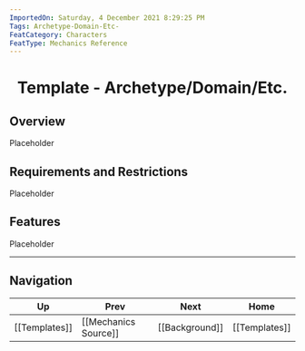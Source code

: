 ```yaml
---
ImportedOn: Saturday, 4 December 2021 8:29:25 PM
Tags: Archetype-Domain-Etc-
FeatCategory: Characters
FeatType: Mechanics Reference
---
```

# <center>Template - Archetype/Domain/Etc.</center>

## Overview

Placeholder

## Requirements and Restrictions

Placeholder

## Features

Placeholder


---
## Navigation
| Up | Prev | Next | Home |
|----|------|------|------|
| [[Templates]] | [[Mechanics Source]] | [[Background]] | [[Templates]] |
